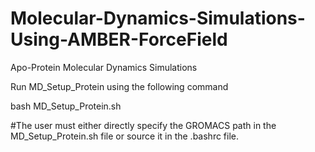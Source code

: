 # Molecular-Dynamics-Simulations-Using-AMBER-ForceField
Apo-Protein Molecular Dynamics Simulations

Run MD_Setup_Protein using the following command

bash MD_Setup_Protein.sh

#The user must either directly specify the GROMACS path in the MD_Setup_Protein.sh file or source it in the .bashrc file.

